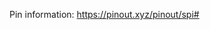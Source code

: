 <!--
Copyright 2023, Matthias Reik <fledex@reik.org>

SPDX-License-Identifier: Apache-2.0
-->

Pin information: https://pinout.xyz/pinout/spi# 